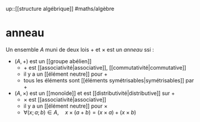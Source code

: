 up::[[structure algébrique]]
#maths/algèbre 
# anneau
Un ensemble $A$ muni de deux lois $+$ et $\times$ est un _anneau_ ssi :
 - $(A, +)$ est un [[groupe abélien]]
     - $+$ est [[associativité|associative]], [[commutativité|commutative]]
     - il y a un [[élément neutre]] pour $+$
     - tous les éléments sont [[éléments symétrisables|symétrisables]] par $+$
 - $(A, \times)$ est un [[monoïde]] et est [[distributivité|distributive]] sur $+$
     - $\times$ est [[associativité|associative]]
     - il y a un [[élément neutre]] pour $\times$
     - $\forall (x; a; b) \in A, \quad x \times (a + b) = (x \times a) + (x \times b)$

